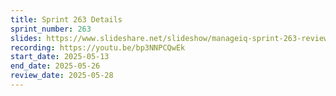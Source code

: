 ```yaml
---
title: Sprint 263 Details
sprint_number: 263
slides: https://www.slideshare.net/slideshow/manageiq-sprint-263-review-slide-deck/281041693
recording: https://youtu.be/bp3NNPCQwEk
start_date: 2025-05-13
end_date: 2025-05-26
review_date: 2025-05-28
---
```


